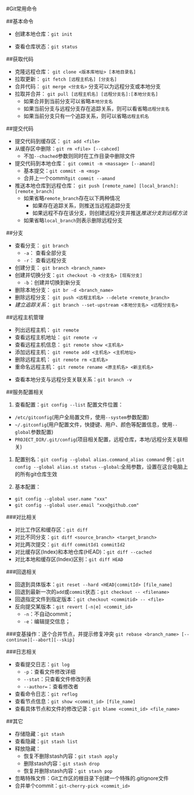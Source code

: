 #Git常用命令

##基本命令
+ 创建本地仓库：`git init`
- 查看仓库状态：`git status`


##获取代码
+ 克隆远程仓库： `git clone <版本库地址> [本地目录名]`
+ 拉取更新：    `git fetch [远程主机名] [分支名]`
+ 合并代码：    `git merge <分支名>` 分支可以为远程分支或本地分支
+ 拉取并合并：  `git pull [远程主机名] [远程分支名]:[本地分支名]`
	+ 如果合并到当前分支可以省略`本地分支名`
	+ 如果当前分支与远程分支存在追踪关系，则可以看省略`远程分支名`
	+ 如果当前分支只有一个追踪关系，则可以省略`远程主机名`

##提交代码
+ 提交代码到缓存区： `git add <file>`
+ 从缓存区中删除：`git rm <file> [--cahced]`
	+ 不加`--chached`参数则同时在工作目录中删除文件
+ 提交代码到本地仓库： `git commit -m <massage> [--amand]`
	+ 基本提交：`git commit -m <msg>`
	+ 合并上一个commit`git commit --amand`
+ 推送本地仓库到远程仓库： `git push [remote_name] [local_branch]:[remote_branch]`
	+ 如果省略`remote_branch`存在以下两种情况
		* 如果存在追踪关系，则推送当远程追踪分支
		* 如果远程不存在该分支，则创建远程分支并推送*推送分支到远程方法*
	+ 如果省略`local_branch`则表示删除远程分支

##分支
+ 查看分支：     `git branch`
	+ `-a`： 查看全部分支
	+ `-r`： 查看远程分支
+ 创建分支：     `git branch <branch_name>`
+ 创建并切换分支：`git checkout -b <分支名> [现有分支]`
	+ `-b`：创建并切换到新分支
+ 删除本地分支： `git br -d <branch_name>`
+ 删除远程分支： `git push <远程主机名> --delete <remote_branch>`
+ *建立追踪关系*： `git branch --set-upstream <本地分支名> <远程分支名>`
  
##远程主机管理
+ 列出远程主机：    `git remote`
+ 查看远程主机地址： `git remote -v`
+ 查看远程主机信息： `git remote show <主机名>`
+ 添加远程主机：    `git remote add <主机名> <主机地址>`
+ 删除远程主机：    `git remote rm <主机名>`
+ 重命名远程主机：  `git remote rename <原主机名> <新主机名>`


- 查看本地分支与远程分支关联关系：`git branch -v`

##服务配置相关
1. 查看配置：`git config --list`
配置文件位置：
+ `/etc/gitconfig`(用户全局置文件，使用`--system`参数配置)
+ `~/.gitconfig`(用户配置文件，快捷键、用户、颜色等配置信息，使用`--global`参数配置)
+ `PROJECT_DIR/.git/config`(项目相关配置，远程仓库，本地/远程分支关联相关)
	
1. 配置别名：`git config --global alias.command_alias command`
例：`git config --global alias.st status`
`--global`:全局参数，设置在这台电脑上的所有git仓库生效

1. 基本配置：
+ `git config --global user.name "xxx"`
+ `git config --global user.email "xxx@github.com"`




###对比相关
- 对比工作区和缓存区：`git diff`
- 对比不同分支：`git diff <source_branch> <target_branch>`
- 对比两次提交：`git diff commitId1 commitId2`
- 对比缓存区(Index)和本地仓库(HEAD)：`git diff --cached`
- 对比本地和缓存区(Index)区别：`git diff HEAD`

###回退相关
- 回退到具体版本：`git reset --hard <HEAD|commitId> [file_name]`
- 回退到最新一次的`add`或`commit`状态：`git checkout -- <filename>`
- 回退指定文件到指定版本：`git checkout <commitid> -- <file>`
- 反向提交某版本：`git revert [-n|e] <commit_id>`
	+ `-n`：不自动commit；
	+ `-e`：编辑提交信息；




###变基操作：逐个合并节点，并提示修复冲突
`git rebase <branch_name> [--continue][--abort][--skip]`



###日志相关
- 查看提交日志：`git log`
	+ `-p`：查看文件修改详细
	+ `--stat`：只查看文件修改列表
	+ `--author=`：查看修改者
- 查看命令日志：`git reflog`
- 查看节点信息：`git show <commit_id> [file_name]`
- 查看具体节点和文件的修改记录：`git blame <commit_id> <file_name>`


##其它
- 存储隐藏：`git stash`
- 查看隐藏：`git stash list`
- 释放隐藏：
	+ 恢复不删除stash内容：`git stash apply`
	+ 删除stash内容：`git stash drop`
	+ 恢复并删除stash内容：`git stash pop`
- 忽略特殊文件：Git工作区的根目录下创建一个特殊的.gitignore文件
- 合并单个commit：`git-cherry-pick <commit_id>`





















